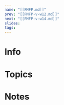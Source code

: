 ```yaml
---
name: "[[FMFP.md]]"
prev: "[[FMFP-v-w12.md]]"
next: "[[FMFP-v-w14.md]]"
slides: 
tags: 
---
```



# Info


# Topics


# Notes